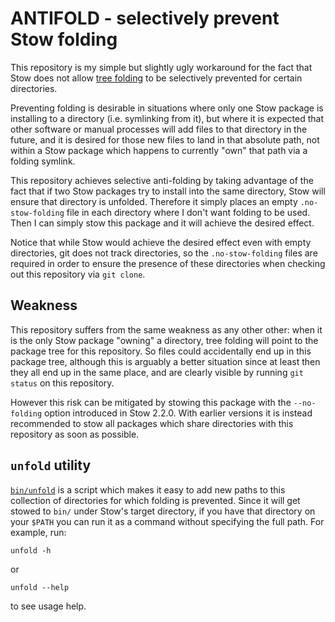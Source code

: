 ANTIFOLD - selectively prevent Stow folding
===========================================

This repository is my simple but slightly ugly workaround for the fact
that Stow does not allow
[tree folding](https://www.gnu.org/software/stow/manual/html_node/Installing-Packages.html)
to be selectively prevented for certain directories.

Preventing folding is desirable in situations where only one Stow
package is installing to a directory (i.e. symlinking from it), but
where it is expected that other software or manual processes will add
files to that directory in the future, and it is desired for those new
files to land in that absolute path, not within a Stow package which
happens to currently "own" that path via a folding symlink.

This repository achieves selective anti-folding by taking advantage of
the fact that if two Stow packages try to install into the same
directory, Stow will ensure that directory is unfolded.  Therefore it
simply places an empty `.no-stow-folding` file in each directory where
I don't want folding to be used.  Then I can simply stow this package
and it will achieve the desired effect.

Notice that while Stow would achieve the desired effect even with
empty directories, git does not track directories, so the
`.no-stow-folding` files are required in order to ensure the presence
of these directories when checking out this repository via `git
clone`.

Weakness
--------

This repository suffers from the same weakness as any other other:
when it is the only Stow package "owning" a directory, tree folding
will point to the package tree for this repository.  So files could
accidentally end up in this package tree, although this is arguably
a better situation since at least then they all end up in the same
place, and are clearly visible by running `git status` on this repository.

However this risk can be mitigated by stowing this package with the
`--no-folding` option introduced in Stow 2.2.0.  With earlier versions
it is instead recommended to stow all packages which share directories
with this repository as soon as possible.


`unfold` utility
------------------

[`bin/unfold`](bin/unfold) is a script which makes it easy to add new
paths to this collection of directories for which folding is
prevented.  Since it will get stowed to `bin/` under Stow's target directory,
if you have that directory on your `$PATH` you can run it as a command
without specifying the full path.  For example, run:

    unfold -h

or

    unfold --help

to see usage help.
